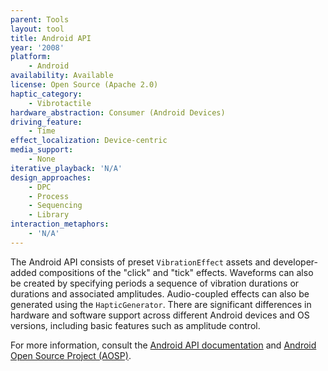 ```yaml
---
parent: Tools
layout: tool
title: Android API
year: '2008'
platform:
    - Android
availability: Available
license: Open Source (Apache 2.0)
haptic_category:
    - Vibrotactile
hardware_abstraction: Consumer (Android Devices)
driving_feature:
    - Time
effect_localization: Device-centric
media_support:
    - None
iterative_playback: 'N/A'
design_approaches:
    - DPC
    - Process
    - Sequencing
    - Library
interaction_metaphors:
    - 'N/A'
---
```

The Android API consists of preset `VibrationEffect` assets and developer-added compositions of the "click" and "tick" effects.
Waveforms can also be created by specifying periods a sequence of vibration durations or durations and associated amplitudes.
Audio-coupled effects can also be generated using the `HapticGenerator`.
There are significant differences in hardware and software support across different Android devices and OS versions, including basic features such as amplitude control.

For more information, consult the [Android API documentation](https://source.android.com/devices/input/haptics/haptics-implement) and [Android Open Source Project (AOSP)](https://source.android.com/).
